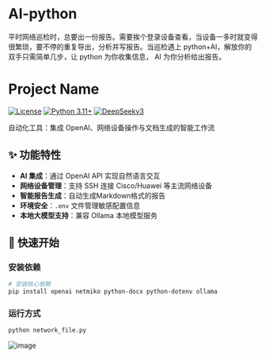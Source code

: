 # AI-python
平时网络巡检时，总要出一份报告。需要挨个登录设备查看，当设备一多时就变得很繁琐，要不停的重复导出，分析并写报告。当巡检遇上 python+AI，解放你的双手只需简单几步，让 python 为你收集信息， AI 为你分析给出报告。  
# Project Name

[![License](https://img.shields.io/badge/License-MIT-blue.svg)](https://opensource.org/licenses/MIT)
[![Python 3.11+](https://img.shields.io/badge/python-3.11+-blue.svg)](https://www.python.org/downloads/)
[![DeepSeekv3](https://img.shields.io/badge/DeepSeek-v3-006AFF?logo=deepseek&logoColor=white)](https://www.deepseek.com)


自动化工具：集成 OpenAI、网络设备操作与文档生成的智能工作流

## ✨ 功能特性
- **AI 集成**：通过 OpenAI API 实现自然语言交互
- **网络设备管理**：支持 SSH 连接 Cisco/Huawei 等主流网络设备
- **智能报告生成**：自动生成Markdown格式的报告
- **环境安全**：`.env` 文件管理敏感配置信息
- **本地大模型支持**：兼容 Ollama 本地模型服务

## 🚀 快速开始

### 安装依赖
```bash
# 安装核心依赖
pip install openai netmiko python-docx python-dotenv ollama
```
### 运行方式
```bash
python network_file.py
```
![image](https://github.com/user-attachments/assets/86392cff-b0c3-43ad-822c-9bc3f7971d57)
